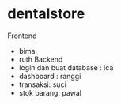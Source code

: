 # dentalstore
Frontend
- bima
- ruth
Backend
- login dan buat database : ica
- dashboard : ranggi
- transaksi: suci
- stok barang: pawal
